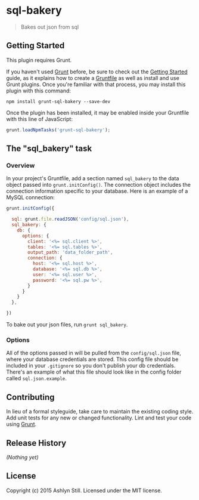 # sql-bakery

> Bakes out json from sql


## Getting Started
This plugin requires Grunt.

If you haven't used [Grunt](http://gruntjs.com/) before, be sure to check out the [Getting Started](http://gruntjs.com/getting-started) guide, as it explains how to create a [Gruntfile](http://gruntjs.com/sample-gruntfile) as well as install and use Grunt plugins. Once you're familiar with that process, you may install this plugin with this command:


```shell
npm install grunt-sql-bakery --save-dev
```

Once the plugin has been installed, it may be enabled inside your Gruntfile with this line of JavaScript:

```js
grunt.loadNpmTasks('grunt-sql-bakery');
```

## The "sql_bakery" task

### Overview
In your project's Gruntfile, add a section named `sql_bakery` to the data object passed into `grunt.initConfig()`. The connection object includes the connection information specific to your database. Here is an example of a MySQL connection:

```js
grunt.initConfig({

  sql: grunt.file.readJSON('config/sql.json'),
  sql_bakery: {
    db: {
      options: {
        client: '<%= sql.client %>',
        tables: '<%= sql.tables %>',
        output_path: 'data_folder_path',
        connection: {
          host: '<%= sql.host %>',
          database: '<%= sql.db %>',
          user: '<%= sql.user %>',
          password: '<%= sql.pw %>',
        }
      }
    }
  },

})
```

To bake out your json files, run ``grunt sql_bakery``.

### Options

All of the options passed in will be pulled from the `config/sql.json` file, where your database credentials are stored. This config file should be included in your `.gitignore` so you don't publish your db credentials. There's an example of what this file should look like in the config folder called `sql.json.example`.



## Contributing
In lieu of a formal styleguide, take care to maintain the existing coding style. Add unit tests for any new or changed functionality. Lint and test your code using [Grunt](http://gruntjs.com/).

## Release History
_(Nothing yet)_

## License
Copyright (c) 2015 Ashlyn Still. Licensed under the MIT license.
